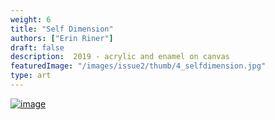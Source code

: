 ```yaml
---
weight: 6
title: "Self Dimension"
authors: ["Erin Riner"]
draft: false
description:  2019 - acrylic and enamel on canvas
featuredImage: "/images/issue2/thumb/4_selfdimension.jpg"
type: art
---
```


<a href = "/images/issue2/4_selfdimension.jpeg" data-lightbox="img">![image](/images/issue2/4_selfdimension.jpeg#issues)</a>